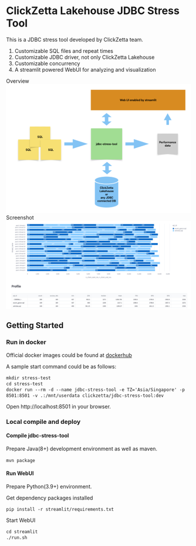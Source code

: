 # ClickZetta Lakehouse JDBC Stress Tool

This is a JDBC stress tool developed by ClickZetta team.

1. Customizable SQL files and repeat times
2. Customizable JDBC driver, not only ClickZetta Lakehouse
3. Customizable concurrency
4. A streamlit powered WebUI for analyzing and visualization

Overview
![overview](overview.png)
Screenshot
![screenshot](screenshot.png)

## Getting Started

### Run in docker

Official docker images could be found at [dockerhub](https://hub.docker.com/r/clickzetta/jdbc-stress-tool)

A sample start command could be as follows:
```shell
mkdir stress-test
cd stress-test
docker run --rm -d --name jdbc-stress-tool -e TZ='Asia/Singapore' -p 8501:8501 -v .:/mnt/userdata clickzetta/jdbc-stress-tool:dev
```

Open http://localhost:8501 in your browser.

### Local compile and deploy

#### Compile jdbc-stress-tool

Prepare Java(8+) development environment as well as maven.

`mvn package`

#### Run WebUI

Prepare Python(3.9+) environment.

Get dependency packages installed
```shell
pip install -r streamlit/requirements.txt
```

Start WebUI
```shell
cd streamlit
./run.sh
```
